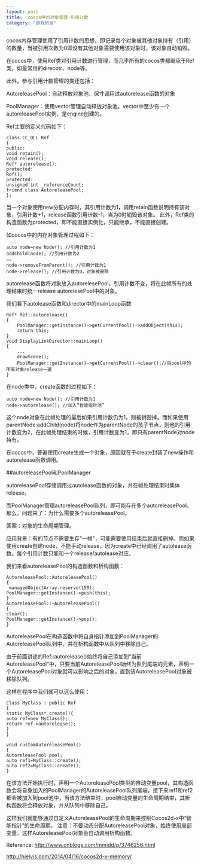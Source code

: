 ```yaml
---
layout: post
title:  cocos中的对象管理-引用计数
category: "游戏研发"
---
```


cocos内存管理使用了引用计数的思想，即记录每个对象被其他对象持有（引用）的数量，当被引用次数为0即没有其他对象需要使用该对象时，该对象自动销毁。

在cocos中，使用Ref类对引用计数进行管理，而几乎所有的cocos类都继承于Ref类，如最常用的direcotr、node等。

此外，参与引用计数管理的类还包括：

AutoreleasePool：自动释放对象池，保寸调用过autorelease函数的对象

PoolManager：使用vector管理自动释放对象池。vector中至少有一个autoreleasePool实例，是engine创建的。

Ref主要的定义代码如下：

    class CC_DLL Ref
    {
    public:
    void retain();
    void release();
    Ref* autorelease();
    protected:
    Ref();
    protected:
    unsigned int _referenceCount;
    friend class AutoreleasePool;
    };



当一个对象使用new分配内存时，其引用计数为1，调用retain函数说明持有该对象，引用计数+1，release函数引用计数-1，当为0时销毁该对象。
此外，Ref类的构造函数为protected，即不能直接实例化，只能继承，不能直接创建。

如cocos中的内存对象管理过程如下：


    auto node=new Node(); //引用计数为1
    addChild(node); //引用计数为2
    ……
    node->removeFromParent(); //引用计数为1
    node->release(); //引用计数为0，对象被删除


autorelease函数将对象放入autorelesePool，引用计数不变，将在此帧所有的处理结束时统一release autorelesePool中的对象。

我们看下autolease函数和director中的mainLoop函数


    Ref* Ref::autorelease()
    {
        PoolManager::getInstance()->getCurrentPool()->addObject(this);
        return this;
    }
    void DisplayLinkDirector::mainLoop()
    {
        ...
        drawScene();
        PoolManager::getInstance()->getCurrentPool()->clear();//将pool中的所有对象release一遍
    }


在node类中，create函数的过程如下：


    auto node=new Node(); //引用计数为1
    node->autorelease(); //加入”智能指针池”


这个node对象在此帧处理的最后如果引用计数仍为1，则被销毁掉。而如果使用parentNode:addChild(node)将node作为parentNode的孩子节点，则他的引用计数变为2，在此帧处理结束的时候，引用计数变为1，即只有parentNode对node持有。

在cocos中，普遍使用create生成一个对象，原因就在于create封装了new操作和autorelease函数调用。

##autoreleasePool和PoolManager

autoreleasePool存储调用过autolease函数的对象，并在帧处理结束时集体release。

而PoolManager管理autoreleasePool队列，即可能存在多个autoreleasePool。那么，问题来了：为什么需要多个autoreleasePool。

答案：对象的生命周期管理。

应用背景：有的节点不需要生存"一帧"，可能需要使用结束后就直接删掉。而如果使用create创建node，不能手动release，因为create中已经调用了autolease函数。每个引用计数只能和一个release/autolease对应。

我们来看autoreleasePool的构造函数和析构函数：


    AutoreleasePool::AutoreleasePool()
    {
    _managedObjectArray.reserve(150);
    PoolManager::getInstance()->push(this);
    }
    AutoreleasePool::~AutoreleasePool()
    {
    clear();
    PoolManager::getInstance()->pop();
    }


AutoreleasePool在构造函数中将自身指针添加到PoolManager的AutoreleasePool队列中，并在析构函数中从队列中移除自己。

由于前面讲述的Ref::autorelease()始终将自己添加到“当前AutoreleasePool”中，只要当前AutoreleasePool始终为队列尾端的元素，声明一个AutoreleasePool对象就可以影响之后的对象，直到该AutoreleasePool对象被移除队列。

这样在程序中我们就可以这么使用：


    Class MyClass : public Ref
    {
    static MyClass* create(){
    auto ref=new MyClass();
    return ref->autorelease();
    }
    }
    
    void customAutoreleasePool()
    {
    AutoreleasePool pool;
    auto ref1=MyClass::create();
    auto ref2=MyClass::create();
    }


在该方法开始执行时，声明一个AutoreleasePool类型的自动变量pool，其构造函数会将自身加入的PoolManager的AutoreleasePool队列尾端，接下来ref1和ref2都会被加入到pool池中，当该方法结束时，pool自动变量的生命周期结束，其析构函数将会释放对象，并从队列中移除自己。

这样我们就能够通过自定义AutoreleasePool的生命周期来控制Cocos2d-x中“智能指针”的生命周期。
注意：不要动态分配AutoreleasePool对象，始终使用局部变量，这样AutoreleasePool对象会自动调用析构函数。



Reference:
http://www.cnblogs.com/mmidd/p/3746256.html

http://hielvis.com/2014/04/16/cocos2d-x-memory/

